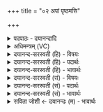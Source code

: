 +++
title = "०२ अपां पृष्ठमसि"

+++
<details><summary>पदपाठः - दयानन्दादि</summary>

अ॒पाम्। पृ॒ष्ठम्। अ॒सि॒। योनिः॑। अ॒ग्नेः। स॒मु॒द्रम्। अ॒भितः॑। पिन्व॑मानम्। वर्ध॑मानः। म॒हान्। आ। च॒। पुष्क॑रे। दि॒वः। मात्र॑या। व॒रि॒म्णा। प्र॒थ॒स्व॒। २।
</details>

<details><summary>अधिमन्त्रम् (VC)</summary>

- अग्निर्देवता
- वत्सार ऋषिः
- विराट् त्रिष्टुप्
- धैवतः
</details>

<details><summary>दयानन्द-सरस्वती (हि) - विषयः</summary>

अब परमेश्वर की उपासना का विषय अगले मन्त्र में कहा है ॥
</details>

<details><summary>दयानन्द-सरस्वती (हि) - पदार्थः</summary>

पदार्थान्वयभाषाः -  हे विद्वान् पुरुष ! जो तू (अभितः) सब ओर से (अपाम्) सर्वत्र व्यापक परमेश्वर आकाश दिशा बिजुली और प्राणों वा जलों के (पृष्ठम्) अधिकरण (समुद्रम्) आकाश के समान सागर (पिन्वमानम्) सींचते हुए समुद्र को (अग्नेः) बिजुली आदि अग्नि के (योनिः) कारण (दिवः) प्रकाशित पदार्थों का (मात्रया) निर्माण करनेहारी बुद्धि से (पुष्करे) हृदयरूप अन्तरिक्ष में (वर्धमानः) उन्नति को प्राप्त हुए (च) और (महान्) सब श्रेष्ठ वा सब के पूज्य (असि) हो, सो आप हमारे लिये (वरिम्णा) व्यापकशक्ति से (आ, प्रथस्व) प्रसिद्ध हूजिये ॥२ ॥
</details>

<details><summary>दयानन्द-सरस्वती (हि) - भावार्थः</summary>

भावार्थभाषाः -  मनुष्यों को जिस सत्, चित् और आनन्दस्वरूप, सब जगत् का रचने हारा, सर्वत्र व्यापक, सब से उत्तम और सर्वशक्तिमान् ब्रह्म की उपासना से सम्पूर्ण विद्यादि अनन्त गुण प्राप्त होते हैं, उसका सेवन क्यों न करना चाहिये ॥२ ॥
</details>

<details><summary>दयानन्द-सरस्वती (सं) - विषयः</summary>

अथ परमेश्वरोपासनाविषयमाह ॥
</details>

<details><summary>दयानन्द-सरस्वती (सं) - पदार्थः</summary>

पदार्थान्वयभाषाः -  हे विद्वन् ! यस्त्वमभितोऽपां पृष्ठं समुद्रं पिन्वमानमग्नेर्योनिर्दिवो मात्रया पुष्करे वर्धमानो महाँश्चासि सोऽस्मासु वरिम्णाऽऽप्रथस्व ॥२ ॥
</details>

<details><summary>दयानन्द-सरस्वती (सं) - भावार्थः</summary>

भावार्थभाषाः -  मनुष्यैर्यत् सच्चिदानन्दस्वरूपमखिलस्य जगतो निर्मातृ सर्वत्राभिव्याप्तं सर्वेभ्यो वरं सर्वशक्तिमद् ब्रह्मैवोपास्य सकलविद्याः प्राप्यन्ते, तत् कथं न सेवितव्यं स्यात् ॥२ ॥
</details>

<details><summary>सविता जोशी ← दयानन्दः (म) - भावार्थः</summary>

भावार्थभाषाः -  सत् चित् आनंदस्वरूप, सृष्टिकर्ता, सर्वव्यापक, सर्वश्रेष्ठ, सर्वशक्तिमान, ब्रह्माची उपासना करून माणसांना जर संपूर्ण विद्या इत्यादी अनंत गुण प्राप्त होतात, तर त्याची भक्ती का करू नये?
</details>